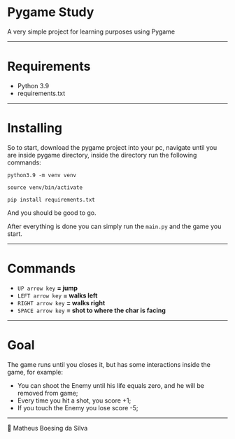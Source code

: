 # Pygame Study
A very simple project for learning purposes using Pygame
*******
# Requirements

- Python 3.9
- requirements.txt
**********
# Installing

So to start, download the pygame project into your pc, navigate until you are
inside pygame directory, inside the directory run the following commands:
```
python3.9 -m venv venv
```
```angular2html
source venv/bin/activate
```
```angular2html
pip install requirements.txt
```

And you should be good to go.

After everything is done you can simply run the `main.py` and the game you start.
*******
# Commands

- `UP arrow key` **= jump**
- `LEFT arrow key` **= walks left**
- `RIGHT arrow key` **= walks right**
- `SPACE arrow key` **= shot to where the char is facing**
********
# Goal

The game runs until you closes it, but has some interactions inside the game, for example:

- You can shoot the Enemy until his life equals zero, and he will be removed from game;
- Every time you hit a shot, you score +1;
- If you touch the Enemy you lose score -5;

***********

📝 Matheus Boesing da Silva